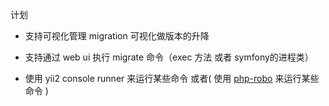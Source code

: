 
计划

-  支持可视化管理 migration
    可视化做版本的升降
    
-  支持通过 web ui 执行 migrate 命令（exec 方法 或者 symfony的进程类）    

-  使用 yii2 console runner 来运行某些命令
   或者( 使用 [php-robo](http://robo.li/) 来运行某些命令 )